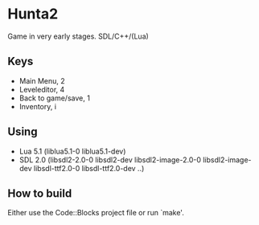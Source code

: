 # Hunta2
Game in very early stages. SDL/C++/(Lua)

## Keys
 - Main Menu, 2
 - Leveleditor, 4
 - Back to game/save, 1
 - Inventory, i

## Using
 - Lua 5.1 (liblua5.1-0 liblua5.1-dev)
 - SDL 2.0 (libsdl2-2.0-0 libsdl2-dev libsdl2-image-2.0-0 libsdl2-image-dev libsdl-ttf2.0-0 libsdl-ttf2.0-dev ..)

## How to build
Either use the Code::Blocks project file or run `make'.
